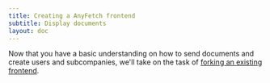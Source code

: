 ```yaml
---
title: Creating a AnyFetch frontend
subtitle: Display documents
layout: doc
---
```


Now that you have a basic understanding on how to send documents and create users and subcompanies, we'll take on the task of [forking an existing frontend](https://github.com/AnyFetch/app.anyfetch.com).
